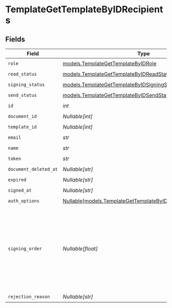 # TemplateGetTemplateByIDRecipients


## Fields

| Field                                                                                                                    | Type                                                                                                                     | Required                                                                                                                 | Description                                                                                                              |
| ------------------------------------------------------------------------------------------------------------------------ | ------------------------------------------------------------------------------------------------------------------------ | ------------------------------------------------------------------------------------------------------------------------ | ------------------------------------------------------------------------------------------------------------------------ |
| `role`                                                                                                                   | [models.TemplateGetTemplateByIDRole](../models/templategettemplatebyidrole.md)                                           | :heavy_check_mark:                                                                                                       | N/A                                                                                                                      |
| `read_status`                                                                                                            | [models.TemplateGetTemplateByIDReadStatus](../models/templategettemplatebyidreadstatus.md)                               | :heavy_check_mark:                                                                                                       | N/A                                                                                                                      |
| `signing_status`                                                                                                         | [models.TemplateGetTemplateByIDSigningStatus](../models/templategettemplatebyidsigningstatus.md)                         | :heavy_check_mark:                                                                                                       | N/A                                                                                                                      |
| `send_status`                                                                                                            | [models.TemplateGetTemplateByIDSendStatus](../models/templategettemplatebyidsendstatus.md)                               | :heavy_check_mark:                                                                                                       | N/A                                                                                                                      |
| `id`                                                                                                                     | *int*                                                                                                                    | :heavy_check_mark:                                                                                                       | N/A                                                                                                                      |
| `document_id`                                                                                                            | *Nullable[int]*                                                                                                          | :heavy_check_mark:                                                                                                       | N/A                                                                                                                      |
| `template_id`                                                                                                            | *Nullable[int]*                                                                                                          | :heavy_check_mark:                                                                                                       | N/A                                                                                                                      |
| `email`                                                                                                                  | *str*                                                                                                                    | :heavy_check_mark:                                                                                                       | N/A                                                                                                                      |
| `name`                                                                                                                   | *str*                                                                                                                    | :heavy_check_mark:                                                                                                       | N/A                                                                                                                      |
| `token`                                                                                                                  | *str*                                                                                                                    | :heavy_check_mark:                                                                                                       | N/A                                                                                                                      |
| `document_deleted_at`                                                                                                    | *Nullable[str]*                                                                                                          | :heavy_check_mark:                                                                                                       | N/A                                                                                                                      |
| `expired`                                                                                                                | *Nullable[str]*                                                                                                          | :heavy_check_mark:                                                                                                       | N/A                                                                                                                      |
| `signed_at`                                                                                                              | *Nullable[str]*                                                                                                          | :heavy_check_mark:                                                                                                       | N/A                                                                                                                      |
| `auth_options`                                                                                                           | [Nullable[models.TemplateGetTemplateByIDTemplatesAuthOptions]](../models/templategettemplatebyidtemplatesauthoptions.md) | :heavy_check_mark:                                                                                                       | N/A                                                                                                                      |
| `signing_order`                                                                                                          | *Nullable[float]*                                                                                                        | :heavy_check_mark:                                                                                                       | The order in which the recipient should sign the document. Only works if the document is set to sequential signing.      |
| `rejection_reason`                                                                                                       | *Nullable[str]*                                                                                                          | :heavy_check_mark:                                                                                                       | N/A                                                                                                                      |